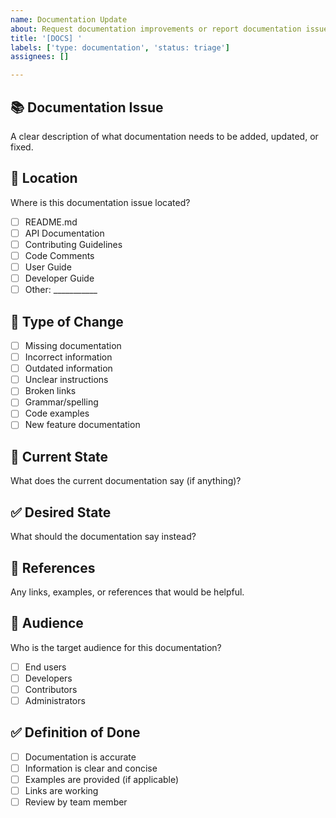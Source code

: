 ```yaml
---
name: Documentation Update
about: Request documentation improvements or report documentation issues
title: '[DOCS] '
labels: ['type: documentation', 'status: triage']
assignees: []

---
```


## 📚 Documentation Issue
A clear description of what documentation needs to be added, updated, or fixed.

## 📍 Location
Where is this documentation issue located?
- [ ] README.md
- [ ] API Documentation
- [ ] Contributing Guidelines
- [ ] Code Comments
- [ ] User Guide
- [ ] Developer Guide
- [ ] Other: ___________

## 🎯 Type of Change
- [ ] Missing documentation
- [ ] Incorrect information
- [ ] Outdated information
- [ ] Unclear instructions
- [ ] Broken links
- [ ] Grammar/spelling
- [ ] Code examples
- [ ] New feature documentation

## 📝 Current State
What does the current documentation say (if anything)?

## ✅ Desired State
What should the documentation say instead?

## 🔗 References
Any links, examples, or references that would be helpful.

## 👥 Audience
Who is the target audience for this documentation?
- [ ] End users
- [ ] Developers
- [ ] Contributors
- [ ] Administrators

## ✅ Definition of Done
- [ ] Documentation is accurate
- [ ] Information is clear and concise
- [ ] Examples are provided (if applicable)
- [ ] Links are working
- [ ] Review by team member